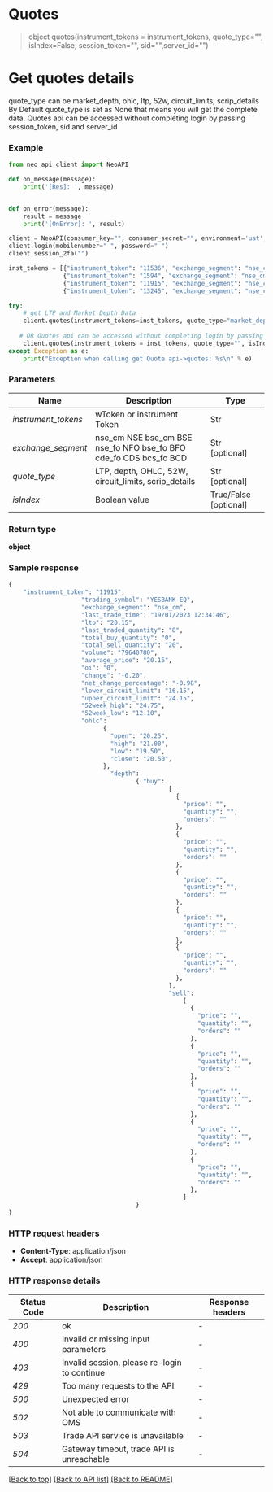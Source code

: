 # **Quotes**
> object quotes(instrument_tokens = instrument_tokens, quote_type="", isIndex=False, session_token="", sid="",server_id="")

# Get quotes details

quote_type can be market_depth, ohlc, ltp, 52w, circuit_limits, scrip_details
By Default quote_type is set as None that means you will get the complete data.
Quotes api can be accessed without completing login by passing session_token, sid and server_id

### Example

```python
from neo_api_client import NeoAPI

def on_message(message):
    print('[Res]: ', message)


def on_error(message):
    result = message
    print('[OnError]: ', result)

client = NeoAPI(consumer_key="", consumer_secret="", environment='uat', on_message=on_message, on_error=on_error)
client.login(mobilenumber=" ", password=" ")
client.session_2fa("")

inst_tokens = [{"instrument_token": "11536", "exchange_segment": "nse_cm"},
               {"instrument_token": "1594", "exchange_segment": "nse_cm"},
               {"instrument_token": "11915", "exchange_segment": "nse_cm"},
               {"instrument_token": "13245", "exchange_segment": "nse_cm"}]

try:
    # get LTP and Market Depth Data
    client.quotes(instrument_tokens=inst_tokens, quote_type="market_depth", isIndex=False)
    
   # OR Quotes api can be accessed without completing login by passing session_token, sid and server_id
    client.quotes(instrument_tokens = inst_tokens, quote_type="", isIndex=False, session_token="", sid="",server_id="")
except Exception as e:
    print("Exception when calling get Quote api->quotes: %s\n" % e)

```
### Parameters

| Name                | Description                                                        | Type                   |
|---------------------|--------------------------------------------------------------------|------------------------|
| *instrument_tokens* | wToken or instrument Token                                         | Str                    |
| *exchange_segment*  | nse_cm NSE bse_cm BSE nse_fo NFO bse_fo BFO cde_fo CDS bcs_fo BCD  | Str [optional]         |
| *quote_type*        | LTP, depth, OHLC, 52W, circuit_limits, scrip_details               | Str [optional]         |
| *isIndex*           | Boolean value                                                      | True/False [optional]  |


### Return type

**object**

### Sample response

```python
{  
    "instrument_token": "11915", 
                    "trading_symbol": "YESBANK-EQ", 
                    "exchange_segment": "nse_cm", 
                    "last_trade_time": "19/01/2023 12:34:46", 
                    "ltp": "20.15", 
                    "last_traded_quantity": "8", 
                    "total_buy_quantity": "0", 
                    "total_sell_quantity": "20", 
                    "volume": "79640780", 
                    "average_price": "20.15", 
                    "oi": "0", 
                    "change": "-0.20", 
                    "net_change_percentage": "-0.98", 
                    "lower_circuit_limit": "16.15", 
                    "upper_circuit_limit": "24.15", 
                    "52week_high": "24.75", 
                    "52week_low": "12.10", 
                    "ohlc":
                          { 
                            "open": "20.25", 
                            "high": "21.00", 
                            "low": "19.50", 
                            "close": "20.50", 
                          },
                            "depth": 
                                   { "buy": 
                                            [ 
                                              { 
                                                "price": "", 
                                                "quantity": "", 
                                                "orders": "" 
                                              },
                                              { 
                                                "price": "", 
                                                "quantity": "",
                                                "orders": "" 
                                              },
                                              { 
                                                "price": "", 
                                                "quantity": "", 
                                                "orders": "" 
                                              },
                                              { 
                                                "price": "", 
                                                "quantity": "", 
                                                "orders": "" 
                                              },
                                              { 
                                                "price": "", 
                                                "quantity": "", 
                                                "orders": "" 
                                              }, 
                                            ],
                                            "sell": 
                                                [ 
                                                  { 
                                                    "price": "", 
                                                    "quantity": "", 
                                                    "orders": "" 
                                                  },
                                                  { 
                                                    "price": "", 
                                                    "quantity": "", 
                                                    "orders": "" 
                                                  },
                                                  { 
                                                    "price": "", 
                                                    "quantity": "", 
                                                    "orders": "" 
                                                  },
                                                  { 
                                                    "price": "", 
                                                    "quantity": "", 
                                                    "orders": "" 
                                                  },
                                                  { 
                                                    "price": "", 
                                                    "quantity": "", 
                                                    "orders": "" 
                                                  }, 
                                                ] 
                                   } 
}

```

### HTTP request headers

 - **Content-Type**: application/json
 - **Accept**: application/json

### HTTP response details
| Status Code | Description                                  | Response headers |
|-------------|----------------------------------------------|------------------|
| *200*       | ok                                           | -                |
| *400*       | Invalid or missing input parameters          | -                |
| *403*       | Invalid session, please re-login to continue | -                |
| *429*       | Too many requests to the API                 | -                |
| *500*       | Unexpected error                             | -                |
| *502*       | Not able to communicate with OMS             | -                |
| *503*       | Trade API service is unavailable             | -                |
| *504*       | Gateway timeout, trade API is unreachable    | -                |

[[Back to top]](#) [[Back to API list]](../README.md#documentation-for-api-endpoints)  [[Back to README]](../README.md)

